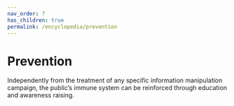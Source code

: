 ```yaml
---
nav_order: 7
has_children: true
permalink: /encyclopedia/prevention
---
```


# Prevention

Independently from the treatment of any specific information manipulation campaign, the public’s immune system can be reinforced through education and awareness raising.
